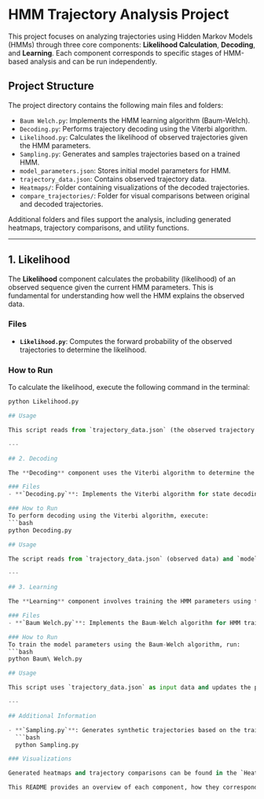 # HMM Trajectory Analysis Project

This project focuses on analyzing trajectories using Hidden Markov Models (HMMs) through three core components: **Likelihood Calculation**, **Decoding**, and **Learning**. Each component corresponds to specific stages of HMM-based analysis and can be run independently.

## Project Structure

The project directory contains the following main files and folders:

- `Baum Welch.py`: Implements the HMM learning algorithm (Baum-Welch).
- `Decoding.py`: Performs trajectory decoding using the Viterbi algorithm.
- `Likelihood.py`: Calculates the likelihood of observed trajectories given the HMM parameters.
- `Sampling.py`: Generates and samples trajectories based on a trained HMM.
- `model_parameters.json`: Stores initial model parameters for HMM.
- `trajectory_data.json`: Contains observed trajectory data.
- `Heatmaps/`: Folder containing visualizations of the decoded trajectories.
- `compare_trajectories/`: Folder for visual comparisons between original and decoded trajectories.

Additional folders and files support the analysis, including generated heatmaps, trajectory comparisons, and utility functions.

---

## 1. Likelihood

The **Likelihood** component calculates the probability (likelihood) of an observed sequence given the current HMM parameters. This is fundamental for understanding how well the HMM explains the observed data.

### Files
- **`Likelihood.py`**: Computes the forward probability of the observed trajectories to determine the likelihood.

### How to Run
To calculate the likelihood, execute the following command in the terminal:

```python
python Likelihood.py

## Usage

This script reads from `trajectory_data.json` (the observed trajectory data) and `model_parameters.json` (the initial HMM parameters). It outputs the likelihood of the observed trajectory, providing a metric for model fit.

---

## 2. Decoding

The **Decoding** component uses the Viterbi algorithm to determine the most likely sequence of hidden states for a given observed trajectory. This helps to map observed data to inferred underlying states, giving insight into the structure of the trajectory.

### Files
- **`Decoding.py`**: Implements the Viterbi algorithm for state decoding based on observed trajectories.

### How to Run
To perform decoding using the Viterbi algorithm, execute:
```bash
python Decoding.py

## Usage

The script reads from `trajectory_data.json` (observed data) and `model_parameters.json` (HMM parameters). It outputs the most probable sequence of hidden states, either printed to the console or saved in a separate file. Decoding results can be visualized in the `compare_trajectories` folder, where decoded and original trajectories are compared.

---

## 3. Learning

The **Learning** component involves training the HMM parameters using the Baum-Welch algorithm, which iteratively adjusts the transition and emission probabilities to maximize the likelihood of the observed data. This is essential for creating a more accurate HMM.

### Files
- **`Baum Welch.py`**: Implements the Baum-Welch algorithm for HMM training.

### How to Run
To train the model parameters using the Baum-Welch algorithm, run:
```bash
python Baum\ Welch.py

## Usage

This script uses `trajectory_data.json` as input data and updates the parameters in `model_parameters.json`. The updated parameters can then be used in the likelihood and decoding steps to improve performance. Training outputs are saved for further analysis, and comparisons are stored in the `Heatmaps` folder for visualization.

---

## Additional Information

- **`Sampling.py`**: Generates synthetic trajectories based on the trained HMM. You can run this script with:
  ```bash
  python Sampling.py

### Visualizations

Generated heatmaps and trajectory comparisons can be found in the `Heatmaps` and `compare_trajectories` folders. These visualizations help illustrate the differences between the original and decoded trajectories.

This README provides an overview of each component, how they correspond to the project structure, and instructions on how to run each part. With these tools, you can explore HMMs and apply them to trajectory data analysis!
